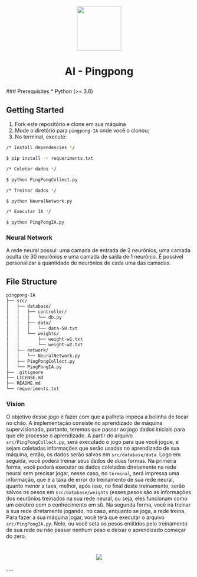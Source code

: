 <h1 align="center">
  <img src="https://user-images.githubusercontent.com/40550247/72228004-81071600-3581-11ea-9972-1cbe906001ed.png" width="120px" />
</h1>

<h1 align="center">
   
AI - Pingpong 
</h1>
### Prerequisites
* Python (>= 3.6)

## Getting Started
1. Fork este repositório e clone em sua máquina
2. Mude o diretório para `pingpong-IA` onde você o clonou;
3. No terminal, execute:

```bash
/* Install dependencies */

$ pip install -r requeriments.txt

/* Coletar dados */

$ python PingPongCollect.py

/* Treinar dados */

$ python NeuralNetwork.py

/* Executar IA */

$ python PingPongIA.py
```

### Neural Network
A rede neural possui: uma camada de entrada de 2 neurônios, uma camada oculta de 30 neurônios e uma camada de saída de 1 neurônio. É possível personalizar a quantidade de neurônios de cada uma das camadas.


## File Structure

```bash
pingpong-IA
├── src/
│   ├── database/
│   │   ├── controller/
│   │   │   └── db.py
│   │   ├── data/
│   │   │   └── data-50.txt
│   │   └── weights/
│   │       ├── weight-w1.txt
│   │       └── weight-w2.txt
│   ├── network/
│   │   └── NeuralNetwork.py
│   ├── PingPongCollect.py
│   └── PingPongIA.py
├── .gitignore
├── LICENSE.md
├── README.md
└── requeriments.txt
```

### Vision
O objetivo desse jogo é fazer com que a palheta impeça a bolinha de tocar no chão. A implementação consiste no aprendizado de máquina supervisionado, portanto, teremos que passar ao jogo dados iniciais para que ele processe o aprendizado. A partir do arquivo ``src/PingPongCollect.py``, será executado o jogo para que você jogue, e sejam coletadas informações que serão usadas no aprendizado de sua máquina, então, os dados serão salvos em ``src/database/data``. Logo em seguida, você poderá treinar seus dados de duas formas. Na primeira forma, você poderá executar os dados coletados diretamente na rede neural sem precisar jogar, nesse caso, no ```terminal```, será impressa uma informação, que é a taxa de error do treinamento de sua rede neural, quanto menor a taxa, melhor, após isso, no final deste treinamento, serão salvos os pesos em ```src/database/weights``` (esses pesos são as informações dos neurônios treinados na sua rede neural, ou seja, eles funcionam como um cérebro com o conhecimento em si). Na segunda forma, você irá treinar a sua rede diretamente jogando, no caso, enquanto se joga, a rede treina. Para fazer a sua máquina jogar, você terá que executar o arquivo ```src/PingPongIA.py```. Nele, ou você seta os pesos emitidos pelo treinamento de sua rede ou não passar nenhum peso e deixar o aprendizado começar do zero.

<h1 align="center">
  <img src="https://user-images.githubusercontent.com/40550247/72691686-149e9080-3b06-11ea-863f-10a38f5f6e60.gif"/>
</h1>
---
